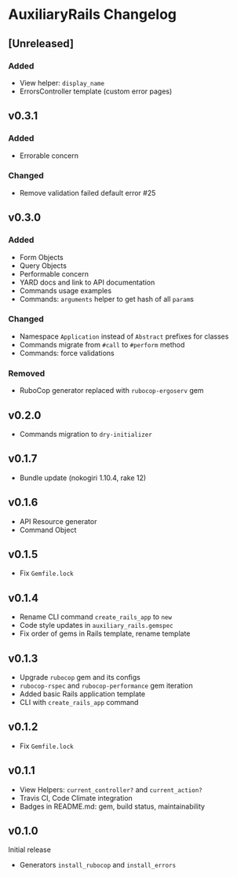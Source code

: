 # AuxiliaryRails Changelog

## [Unreleased]

### Added

- View helper: `display_name`
- ErrorsController template (custom error pages)

## v0.3.1

### Added
- Errorable concern

### Changed
- Remove validation failed default error #25

## v0.3.0

### Added
- Form Objects
- Query Objects
- Performable concern
- YARD docs and link to API documentation
- Commands usage examples
- Commands: `arguments` helper to get hash of all `param`s

### Changed
- Namespace `Application` instead of `Abstract` prefixes for classes
- Commands migrate from `#call` to `#perform` method
- Commands: force validations

### Removed
- RuboCop generator replaced with `rubocop-ergoserv` gem

## v0.2.0

* Commands migration to `dry-initializer`

## v0.1.7

* Bundle update (nokogiri 1.10.4, rake 12)

## v0.1.6

* API Resource generator
* Command Object

## v0.1.5

* Fix `Gemfile.lock`

## v0.1.4

* Rename CLI command `create_rails_app` to `new`
* Code style updates in `auxiliary_rails.gemspec`
* Fix order of gems in Rails template, rename template

## v0.1.3

* Upgrade `rubocop` gem and its configs
* `rubocop-rspec` and `rubocop-performance` gem iteration
* Added basic Rails application template
* CLI with `create_rails_app` command

## v0.1.2

* Fix `Gemfile.lock`

## v0.1.1

* View Helpers: `current_controller?` and `current_action?`
* Travis CI, Code Climate integration
* Badges in README.md: gem, build status, maintainability

## v0.1.0

Initial release

* Generators `install_rubocop` and `install_errors`
